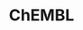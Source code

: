 ---
layout: default
bigquery: https://console.cloud.google.com/bigquery?p=patents-public-data&d=ebi_chembl&page=dataset
citation: '"The ChEMBL database in 2017." Anna Gaulton, Anne Hersey, Michał Nowotka,
  A Patrícia Bento, Jon Chambers, David Mendez, Prudence Mutowo, Francis Atkinson,
  Louisa J Bellis, Elena Cibrián-Uhalte, Mark Davies, Nathan Dedman, Anneli Karlsson,
  María Paula Magariños, John P Overington, George Papadatos, Ines Smit, Andrew R
  Leach Nucleic acids Research (2017) 45 (Database Issue), D945-D954'
contributors: European Bioinformatics Institute
cost: None
description: ChEMBL Data is a manually curated database of small molecules used in
  drug discovery, including information about existing patented drugs.
documentation: 'schema: https://www.ebi.ac.uk/chembl/db_schema


  '
last_edit: Mon, 04 Apr 2022 19:07:30 GMT
location: https://console.cloud.google.com/marketplace/product/google_patents_public_datasets/chembl
maintained_by: EMBL-EBI, an outstation of European Molecular Biology Laboratory
related_publications: '

  ChEMBL: towards direct deposition of bioassay data.


  Mendez D, Gaulton A, Bento AP, Chambers J, De Veij M, Félix E, Magariños MP, Mosquera
  JF, Mutowo P, Nowotka M, Gordillo-Marañón M, Hunter F, Junco L, Mugumbate G, Rodriguez-Lopez
  M, Atkinson F, Bosc N, Radoux CJ, Segura-Cabrera A, Hersey A, Leach AR.


  — Nucleic Acids Res. 2019; 47(D1):D930-D940. doi: 10.1093/nar/gky1075

  '
schema_fields: '[''ro3_pass'', ''active_molregno'', ''parent_molregno'', ''therapeutic_flag'',
  ''oc_id'', ''orig_description'', ''acd_logd'', ''domain_name'', ''frac_code'', ''max_phase'',
  ''organism'', ''mw_freebase'', ''targcomp_id'', ''syn_type'', ''compsyn_id'', ''parameter_value'',
  ''l3'', ''pchembl_value'', ''substrate_record_id'', ''level3_description'', ''res_stem_id'',
  ''idx'', ''level2_description'', ''comp_go_id'', ''comments'', ''mol_hrac_id'',
  ''drug_substance_flag'', ''warning_description'', ''standard_text_value'', ''clo_id'',
  ''sitecomp_id'', ''mw_monoisotopic'', ''year'', ''l6'', ''bao_endpoint'', ''cx_logd'',
  ''end_position'', ''mol_frac_id'', ''drug_product_flag'', ''full_molformula'', ''withdrawn_class'',
  ''units'', ''pref_name'', ''standard_inchi_key'', ''upper_value'', ''ref_url'',
  ''pathway_id'', ''actsm_id'', ''prediction_method'', ''aidx'', ''standard_value'',
  ''ddd_comment'', ''issue'', ''hrac_code'', ''homologue'', ''cellosaurus_id'', ''doc_type'',
  ''src_id'', ''protein_class_id'', ''warning_id'', ''l7'', ''cell_id'', ''mecref_id'',
  ''assay_category'', ''updated_by'', ''active_ingredient'', ''smid'', ''submission_date'',
  ''target_mapping'', ''abstract'', ''structure_type'', ''level4_description'', ''level1'',
  ''assay_organism'', ''level5'', ''isoform'', ''activity_id'', ''assay_id'', ''acd_most_bpka'',
  ''assay_subcellular_fraction'', ''title'', ''drugind_id'', ''curation_comment'',
  ''efo_id'', ''component_synonym'', ''data_validity_comment'', ''approval_date'',
  ''usan_stem_id'', ''withdrawn_year'', ''src_description'', ''aromatic_rings'', ''metref_id'',
  ''route'', ''name'', ''assay_cell_type'', ''withdrawn_flag'', ''cpd_str_alert_id'',
  ''set_name'', ''mesh_id'', ''subgroup'', ''irac_code'', ''type'', ''warning_country'',
  ''hbd'', ''targrel_id'', ''met_id'', ''delist_flag'', ''patent_expire_date'', ''level3'',
  ''who_extra'', ''research_stem'', ''synonyms'', ''predbind_id'', ''le'', ''full_mwt'',
  ''mesh_heading'', ''relation'', ''molsyn_id'', ''target_desc'', ''tid_fixed'', ''caloha_id'',
  ''short_name'', ''withdrawn_reason'', ''molfile'', ''alogp'', ''who_name'', ''l1'',
  ''warning_year'', ''oral'', ''lle'', ''version'', ''trade_name'', ''src_short_name'',
  ''priority'', ''patent_use_code'', ''mc_target_name'', ''normal_range_max'', ''cl_lincs_id'',
  ''assay_strain'', ''rgid'', ''parent_go_id'', ''site_id'', ''hrac_class_id'', ''assay_param_id'',
  ''target_type'', ''record_id'', ''entity_type'', ''assay_class_id'', ''atc_code'',
  ''dosed_ingredient'', ''ddd_units'', ''assay_test_type'', ''curated_by'', ''authors'',
  ''topical'', ''usan_stem'', ''ddd_id'', ''cell_source_tissue'', ''disease_efficacy'',
  ''enzyme_tid'', ''first_page'', ''met_conversion'', ''hba'', ''related_tid'', ''tax_id'',
  ''mc_target_type'', ''co_stem_id'', ''path'', ''mec_id'', ''molecular_species'',
  ''mol_irac_id'', ''cx_most_apka'', ''ad_type'', ''mc_tax_id'', ''bei'', ''relationship'',
  ''ass_cls_map_id'', ''tissue_id'', ''site_residues'', ''protein_class_desc'', ''acd_logp'',
  ''published_relation'', ''description'', ''job_id'', ''source_domain_id'', ''indref_id'',
  ''cx_most_bpka'', ''level4'', ''l2'', ''product_id'', ''species_group_flag'', ''rtb'',
  ''warning_class'', ''downgraded'', ''tid'', ''selectivity_comment'', ''sequence'',
  ''major_class'', ''country'', ''standard_upper_value'', ''domain_id'', ''last_page'',
  ''ref_id'', ''helm_notation'', ''patent_id'', ''stat'', ''compd_id'', ''drug_record_id'',
  ''doc_id'', ''bto_id'', ''protclasssyn_id'', ''heavy_atoms'', ''src_assay_id'',
  ''creation_date'', ''warnref_id'', ''strength'', ''formulation_id'', ''assay_type'',
  ''log_id'', ''standard_flag'', ''mechanism_comment'', ''parent_type'', ''ingredient'',
  ''standard_type'', ''assay_desc'', ''cx_logp'', ''usan_year'', ''compound_key'',
  ''alert_set_id'', ''molecule_type'', ''start_position'', ''alert_id'', ''efo_term'',
  ''mechanism_of_action'', ''doi'', ''class_type'', ''as_id'', ''accession'', ''level1_description'',
  ''company'', ''bao_id'', ''direct_interaction'', ''warning_type'', ''psa'', ''action_type'',
  ''alert_name'', ''l8'', ''component_id'', ''chebi_par_id'', ''patent_no'', ''result_flag'',
  ''dosage_form'', ''entity_id'', ''relationship_type'', ''hbd_lipinski'', ''acd_most_apka'',
  ''pathway_key'', ''previous_company'', ''ref_type'', ''std_act_id'', ''mol_atc_id'',
  ''updated_on'', ''cidx'', ''canonical_smiles'', ''uberon_id'', ''pubmed_id'', ''sequence_md5sum'',
  ''journal'', ''nda_type'', ''met_comment'', ''parameter_type'', ''protein_class_synonym'',
  ''standard_relation'', ''usan_stem_definition'', ''tbl'', ''polymer_flag'', ''activity_count'',
  ''standard_inchi'', ''ddd_admr'', ''molregno'', ''num_lipinski_ro5_violations'',
  ''inorganic_flag'', ''value'', ''usan_substem'', ''availability_type'', ''stem'',
  ''parent_id'', ''first_approval'', ''toid'', ''annotation'', ''aspect'', ''class_level'',
  ''parenteral'', ''smarts'', ''binding_site_comment'', ''natural_product'', ''mc_organism'',
  ''definition'', ''qudt_units'', ''molecular_mechanism'', ''metabolite_record_id'',
  ''l4'', ''published_value'', ''l5'', ''innovator_company'', ''confidence'', ''src_compound_id'',
  ''enzyme_name'', ''assay_source'', ''domain_description'', ''chirality'', ''compound_name'',
  ''comp_class_id'', ''component_type'', ''source'', ''qed_weighted'', ''ap_id'',
  ''db_source'', ''domain_type'', ''standard_units'', ''cell_source_tax_id'', ''variant_id'',
  ''sei'', ''status'', ''ddd_value'', ''assay_tax_id'', ''prod_pat_id'', ''withdrawn_country'',
  ''irac_class_id'', ''db_version'', ''ridx'', ''potential_duplicate'', ''normal_range_min'',
  ''published_units'', ''level2'', ''hba_lipinski'', ''assay_tissue'', ''stem_class'',
  ''volume'', ''prodrug'', ''num_ro5_violations'', ''biocomp_id'', ''go_id'', ''label'',
  ''indication_class'', ''cell_description'', ''relationship_desc'', ''site_name'',
  ''mc_target_accession'', ''first_in_class'', ''cell_name'', ''cell_source_organism'',
  ''frac_class_id'', ''text_value'', ''bao_format'', ''publication_number'', ''confidence_score'',
  ''chembl_id'', ''mutation'', ''activity_comment'', ''num_alerts'', ''published_type'',
  ''last_active'', ''black_box_warning'', ''max_phase_for_ind'', ''uo_units'', ''cell_ontology_id'',
  ''applicant_full_name'']'
shortname: chembl
tags:
- biotechnology
- health
- chemical
- bioinformatics
- medical
terms_of_use: CC BY-SA 3.0
title: ChEMBL
uuid: e232a192-965c-4ec9-904c-155b6dfe56c5
---